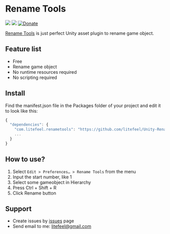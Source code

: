 # Rename Tools


[![](https://img.shields.io/github/release/litefeel/Unity-RenameTools.svg?label=latest%20version)](https://github.com/litefeel/Unity-RenameTools/releases)
[![](https://img.shields.io/github/license/litefeel/Unity-RenameTools.svg)](https://github.com/litefeel/Unity-RenameTools/blob/master/LICENSE.md)
[![Donate](https://img.shields.io/badge/Donate-PayPal-green.svg)](https://paypal.me/litefeel)

[Rename Tools][RenameTools] is just perfect Unity asset plugin to rename game object.  

## Feature list

- Free
- Rename game object
- No runtime resources required
- No scripting required

## Install

Find the manifest.json file in the Packages folder of your project and edit it to look like this:
``` js
{
  "dependencies": {
    "com.litefeel.renametools": "https://github.com/litefeel/Unity-RenameTools.git",
    ...
  }
}
```

## How to use?

1. Select `Edit > Preferences… > Rename Tools` from the menu
2. Input the start number, like 1
3. Select some gameobject in Hierarchy
4. Press Ctrl + Shift + R
5. Click Rename button


## Support

- Create issues by [issues][issues] page
- Send email to me: <litefeel@gmail.com>


[RenameTools]: https://github.com/litefeel/Unity-RenameTools (RenameTools)
[issues]: https://github.com/litefeel/Unity-RenameTools/issues (RenameTools issues)
